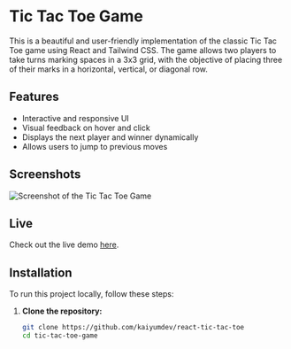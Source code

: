 # Tic Tac Toe Game

This is a beautiful and user-friendly implementation of the classic Tic Tac Toe game using React and Tailwind CSS. The game allows two players to take turns marking spaces in a 3x3 grid, with the objective of placing three of their marks in a horizontal, vertical, or diagonal row.

## Features

- Interactive and responsive UI
- Visual feedback on hover and click
- Displays the next player and winner dynamically
- Allows users to jump to previous moves

## Screenshots

![Screenshot of the Tic Tac Toe Game](file:///home/kaiyum/Pictures/tic-tac-toe.png)


## Live

Check out the live demo [here](https://your-demo-link.com).

## Installation

To run this project locally, follow these steps:

1. **Clone the repository:**

   ```bash
   git clone https://github.com/kaiyumdev/react-tic-tac-toe
   cd tic-tac-toe-game


